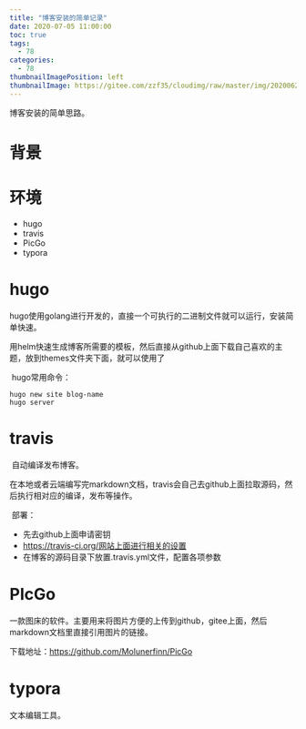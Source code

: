 ```yaml
---
title: "博客安装的简单记录"
date: 2020-07-05 11:00:00
toc: true
tags:
  - 78
categories:
  - 78
thumbnailImagePosition: left
thumbnailImage: https://gitee.com/zzf35/cloudimg/raw/master/img/20200628112608.jpg
---
```


博客安装的简单思路。

<!--more-->

# 背景

# 环境

- hugo
- travis
- PicGo
- typora

# hugo

​    hugo使用golang进行开发的，直接一个可执行的二进制文件就可以运行，安装简单快速。



​    用helm快速生成博客所需要的模板，然后直接从github上面下载自己喜欢的主题，放到themes文件夹下面，就可以使用了



​    hugo常用命令：

```
hugo new site blog-name
hugo server
```

# travis

​    自动编译发布博客。    

​    在本地或者云端编写完markdown文档，travis会自己去github上面拉取源码，然后执行相对应的编译，发布等操作。    

​    部署：

- 先去github上面申请密钥
- https://travis-ci.org/网站上面进行相关的设置
- 在博客的源码目录下放置.travis.yml文件，配置各项参数



# PIcGo

一款图床的软件。主要用来将图片方便的上传到github，gitee上面，然后markdown文档里直接引用图片的链接。

下载地址：https://github.com/Molunerfinn/PicGo



# typora

文本编辑工具。





